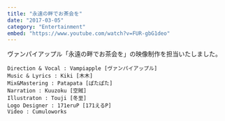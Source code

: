 ```yaml
---
title: "永遠の畔でお茶会を"
date: "2017-03-05"
category: "Entertainment"
embed: "https://www.youtube.com/watch?v=FUR-gbG1deo"
---
```


ヴァンパイアップル「永遠の畔でお茶会を」の映像制作を担当いたしました。

```plaintext
Direction & Vocal : Vampiapple [ヴァンパイアップル]
Music & Lyrics : Kiki [木木]
Mix&Mastering : Patapata [ぱたぱた]
Narration : Kuuzoku [空賊]
Illustraton : Touji [冬至]
Logo Designer : 171eruP [171えるP]
Video : Cumuloworks 
```
